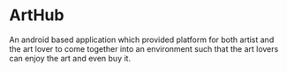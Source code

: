 # ArtHub
An android based application which provided platform for both artist and the art lover to come together into an environment such that the art lovers can enjoy the art and even buy it.
